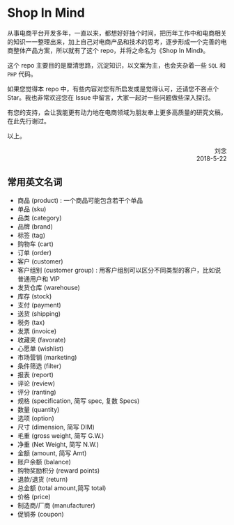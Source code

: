 # Shop In Mind

从事电商平台开发多年，一直以来，都想好好抽个时间，把历年工作中和电商相关的知识一一整理出来，加上自己对电商产品和技术的思考，逐步形成一个完善的电商整体产品方案，所以就有了这个 repo，并将之命名为《Shop In Mind》。

这个 repo 主要目的是厘清思路，沉淀知识，以文案为主，也会夹杂着一些 `SQL` 和 `PHP` 代码。

如果您觉得本 repo 中，有些内容对您有所启发或是觉得认可，还请您不吝点个 Star。我也非常欢迎您在 Issue 中留言，大家一起对一些问题做些深入探讨。

有您的支持，会让我能更有动力地在电商领域为朋友奉上更多高质量的研究文稿，在此先行谢过。

以上。

<p align="right">刘念<br>2018-5-22</p>

## 常用英文名词

- 商品 (product) : 一个商品可能包含若干个单品
- 单品 (sku)
- 品类 (category)
- 品牌 (brand)
- 标签 (tag)
- 购物车 (cart)
- 订单 (order)
- 客户 (customer)
- 客户组别 (customer group) : 用客户组别可以区分不同类型的客户，比如说 普通用户和 VIP
- 发货仓库 (warehouse)
- 库存 (stock)
- 支付 (payment)
- 送货 (shipping)
- 税务 (tax)
- 发票 (invoice)
- 收藏夹 (favorate)
- 心愿单 (wishlist)
- 市场营销 (marketing)
- 条件筛选 (filter)
- 报表 (report)
- 评论 (review)
- 评分 (ranting)
- 规格 (specification, 简写 spec, 复数 Specs)
- 数量 (quantity)
- 选项 (option)
- 尺寸 (dimension, 简写 DIM)
- 毛重 (gross weight, 简写 G.W.)
- 净重 (Net Weight, 简写 N.W.)
- 金额 (amount, 简写 Amt)
- 账户余额 (balance)
- 购物奖励积分 (reward points)
- 退款/退货 (return)
- 总金额 (total amount,简写 total)
- 价格 (price)
- 制造商/厂商 (manufacturer)
- 促销券 (coupon)
